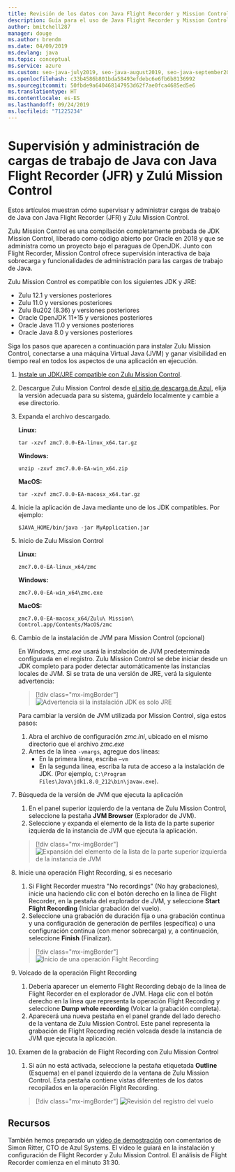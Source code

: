 ```yaml
---
title: Revisión de los datos con Java Flight Recorder y Mission Control
description: Guía para el uso de Java Flight Recorder y Mission Control para recopilar y revisar los datos de la aplicación.
author: bmitchell287
manager: douge
ms.author: brendm
ms.date: 04/09/2019
ms.devlang: java
ms.topic: conceptual
ms.service: azure
ms.custom: seo-java-july2019, seo-java-august2019, seo-java-september2019
ms.openlocfilehash: c33b4586b801bda58493efdebc6e6fb6b8136992
ms.sourcegitcommit: 50fbde9a640468147953d62f7ae0fca4685ed5e6
ms.translationtype: HT
ms.contentlocale: es-ES
ms.lasthandoff: 09/24/2019
ms.locfileid: "71225234"
---
```

# <a name="monitor-and-manage-java-workloads-with-java-flight-recorder-jfr-and-zulu-mission-control"></a>Supervisión y administración de cargas de trabajo de Java con Java Flight Recorder (JFR) y Zulú Mission Control

Estos artículos muestran cómo supervisar y administrar cargas de trabajo de Java con Java Flight Recorder (JFR) y Zulu Mission Control.

Zulu Mission Control es una compilación completamente probada de JDK Mission Control, liberado como código abierto por Oracle en 2018 y que se administra como un proyecto bajo el paraguas de OpenJDK. Junto con Flight Recorder, Mission Control ofrece supervisión interactiva de baja sobrecarga y funcionalidades de administración para las cargas de trabajo de Java.

Zulu Mission Control es compatible con los siguientes JDK y JRE:

* Zulu 12.1 y versiones posteriores
* Zulu 11.0 y versiones posteriores
* Zulu 8u202 (8.36) y versiones posteriores
* Oracle OpenJDK 11+15 y versiones posteriores
* Oracle Java 11.0 y versiones posteriores
* Oracle Java 8.0 y versiones posteriores

Siga los pasos que aparecen a continuación para instalar Zulu Mission Control, conectarse a una máquina Virtual Java (JVM) y ganar visibilidad en tiempo real en todos los aspectos de una aplicación en ejecución.

1.  [Instale un JDK/JRE compatible con Zulu Mission Control](java-jdk-install.md).

2.  Descargue Zulu Mission Control desde [el sitio de descarga de Azul](https://www.azul.com/products/zulu-mission-control/), elija la versión adecuada para su sistema, guárdelo localmente y cambie a ese directorio.

3.  Expanda el archivo descargado.

    **Linux:**

    ```cli
    tar -xzvf zmc7.0.0-EA-linux_x64.tar.gz
    ```

    **Windows:**

    ```cli
    unzip -zxvf zmc7.0.0-EA-win_x64.zip 
    ```

    **MacOS:**

    ```cli
    tar -xzvf zmc7.0.0-EA-macosx_x64.tar.gz
    ```

4.  Inicie la aplicación de Java mediante uno de los JDK compatibles. Por ejemplo:

    ```cli
    $JAVA_HOME/bin/java -jar MyApplication.jar
    ```

5.  Inicio de Zulu Mission Control

    **Linux:**

    ```cli
    zmc7.0.0-EA-linux_x64/zmc
    ```

    **Windows:**

    ```cli
    zmc7.0.0-EA-win_x64\zmc.exe 
    ```

    **MacOS:**

    ```cli
    zmc7.0.0-EA-macosx_x64/Zulu\ Mission\ Control.app/Contents/MacOS/zmc
    ```

6.  Cambio de la instalación de JVM para Mission Control (opcional)

    En Windows, *zmc.exe* usará la instalación de JVM predeterminada configurada en el registro. Zulu Mission Control se debe iniciar desde un JDK completo para poder detectar automáticamente las instancias locales de JVM. Si se trata de una versión de JRE, verá la siguiente advertencia:

    > [!div class="mx-imgBorder"]
    ![Advertencia si la instalación JDK es solo JRE](../media/jdk/jfr-jre-warning-message.png)

    Para cambiar la versión de JVM utilizada por Mission Control, siga estos pasos: 
    1.  Abra el archivo de configuración *zmc.ini*, ubicado en el mismo directorio que el archivo *zmc.exe*
    2.  Antes de la línea `-vmargs`, agregue dos líneas:
        * En la primera línea, escriba `–vm`
        * En la segunda línea, escriba la ruta de acceso a la instalación de JDK. (Por ejemplo, `C:\Program Files\Java\jdk1.8.0_212\bin\javaw.exe`).

7.  Búsqueda de la versión de JVM que ejecuta la aplicación
    1.  En el panel superior izquierdo de la ventana de Zulu Mission Control, seleccione la pestaña **JVM Browser** (Explorador de JVM).
    2.  Seleccione y expanda el elemento de la lista de la parte superior izquierda de la instancia de JVM que ejecuta la aplicación.

    > [!div class="mx-imgBorder"]
    ![Expansión del elemento de la lista de la parte superior izquierda de la instancia de JVM](../media/jdk/jfr-jvm-instance-dashboard.png)


8.  Inicie una operación Flight Recording, si es necesario
    1.  Si Flight Recorder muestra "No recordings" (No hay grabaciones), inicie una haciendo clic con el botón derecho en la línea de Flight Recorder, en la pestaña del explorador de JVM, y seleccione **Start Flight Recording** (Iniciar grabación del vuelo).
    2.  Seleccione una grabación de duración fija o una grabación continua y una configuración de generación de perfiles (específica) o una configuración continua (con menor sobrecarga) y, a continuación, seleccione **Finish** (Finalizar).

    > [!div class="mx-imgBorder"]
    ![Inicio de una operación Flight Recording](../media/jdk/jfr-start-flight-recording.png)

9.  Volcado de la operación Flight Recording
    1.  Debería aparecer un elemento Flight Recording debajo de la línea de Flight Recorder en el explorador de JVM. Haga clic con el botón derecho en la línea que representa la operación Flight Recording y seleccione **Dump whole recording** (Volcar la grabación completa).
    2.  Aparecerá una nueva pestaña en el panel grande del lado derecho de la ventana de Zulu Mission Control. Este panel representa la grabación de Flight Recording recién volcada desde la instancia de JVM que ejecuta la aplicación.

10. Examen de la grabación de Flight Recording con Zulu Mission Control
    1.  Si aún no está activada, seleccione la pestaña etiquetada **Outline** (Esquema) en el panel izquierdo de la ventana de Zulu Mission Control. Esta pestaña contiene vistas diferentes de los datos recopilados en la operación Flight Recording.
 
    > [!div class="mx-imgBorder"]
    ![Revisión del registro del vuelo](../media/jdk/jfr-zulu-mission-control-data.png)

## <a name="resources"></a>Recursos

También hemos preparado un [vídeo de demostración](https://www.azul.com/presentation/azul-webinar-open-source-flight-recorder-and-mission-control-managing-and-measuring-openjdk-8-performance/) con comentarios de Simon Ritter, CTO de Azul Systems. El vídeo le guiará en la instalación y configuración de Flight Recorder y Zulu Mission Control. El análisis de Flight Recorder comienza en el minuto 31:30.

